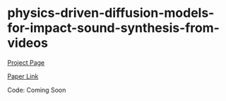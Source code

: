 # physics-driven-diffusion-models-for-impact-sound-synthesis-from-videos

[Project Page](https://sukun1045.github.io/video-physics-sound-diffusion/)

[Paper Link](https://arxiv.org/abs/2303.16897)

Code: Coming Soon
